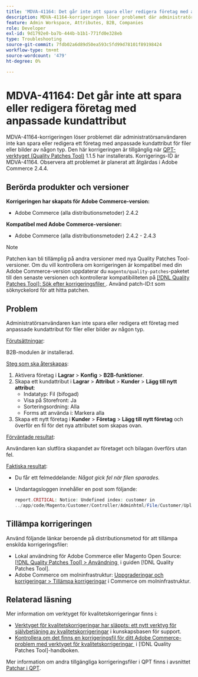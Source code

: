 ```yaml
---
title: 'MDVA-41164: Det går inte att spara eller redigera företag med anpassade kundattribut'
description: MDVA-41164-korrigeringen löser problemet där administratörsanvändaren inte kan spara eller redigera ett företag med anpassade kundattribut för filer eller bilder av någon typ. Den här korrigeringen är tillgänglig när [QPT-verktyget (Quality Patches Tool)](https://experienceleague.adobe.com/sv/docs/commerce-operations/tools/quality-patches-tool/quality-patches-tool-to-self-serve-quality-patches) 1.1.5 är installerat. Korrigerings-ID är MDVA-41164. Observera att problemet är planerat att åtgärdas i Adobe Commerce 2.4.4.
feature: Admin Workspace, Attributes, B2B, Companies
role: Developer
exl-id: 9d1792e0-ba7b-444b-b1b1-771fd0e328eb
type: Troubleshooting
source-git-commit: 7fdb02a6d89d50ea593c5fd99d78101f89198424
workflow-type: tm+mt
source-wordcount: '479'
ht-degree: 0%

---
```


# MDVA-41164: Det går inte att spara eller redigera företag med anpassade kundattribut

MDVA-41164-korrigeringen löser problemet där administratörsanvändaren inte kan spara eller redigera ett företag med anpassade kundattribut för filer eller bilder av någon typ. Den här korrigeringen är tillgänglig när [QPT-verktyget (Quality Patches Tool)](https://experienceleague.adobe.com/sv/docs/commerce-operations/tools/quality-patches-tool/quality-patches-tool-to-self-serve-quality-patches) 1.1.5 har installerats. Korrigerings-ID är MDVA-41164. Observera att problemet är planerat att åtgärdas i Adobe Commerce 2.4.4.

## Berörda produkter och versioner

**Korrigeringen har skapats för Adobe Commerce-version:**

* Adobe Commerce (alla distributionsmetoder) 2.4.2

**Kompatibel med Adobe Commerce-versioner:**

* Adobe Commerce (alla distributionsmetoder) 2.4.2 - 2.4.3

>[!NOTE]
>
>Patchen kan bli tillämplig på andra versioner med nya Quality Patches Tool-versioner. Om du vill kontrollera om korrigeringen är kompatibel med din Adobe Commerce-version uppdaterar du `magento/quality-patches`-paketet till den senaste versionen och kontrollerar kompatibiliteten på [[!DNL Quality Patches Tool]: Sök efter korrigeringsfiler &#x200B;](https://experienceleague.adobe.com/sv/docs/commerce-operations/tools/quality-patches-tool/quality-patches-tool-to-self-serve-quality-patches). Använd patch-ID:t som söknyckelord för att hitta patchen.

## Problem

Administratörsanvändaren kan inte spara eller redigera ett företag med anpassade kundattribut för filer eller bilder av någon typ.

<u>Förutsättningar</u>:

B2B-modulen är installerad.

<u>Steg som ska återskapas</u>:

1. Aktivera företag i **Lagrar** > **Konfig** > **B2B-funktioner**.
1. Skapa ett kundattribut i **Lagrar** > **Attribut** > **Kunder** > **Lägg till nytt attribut**:
   * Indatatyp: Fil (bifogad)
   * Visa på Storefront: Ja
   * Sorteringsordning: Alla
   * Forms att använda i: Markera alla
1. Skapa ett nytt företag i **Kunder** > **Företag** > **Lägg till nytt företag** och överför en fil för det nya attributet som skapas ovan.

<u>Förväntade resultat</u>:

Användaren kan slutföra skapandet av företaget och bilagan överförs utan fel.

<u>Faktiska resultat</u>:

* Du får ett felmeddelande: *Något gick fel när filen sparades.*
* Undantagsloggen innehåller en post som följande:

  ```php
  report.CRITICAL: Notice: Undefined index: customer in
  ../app/code/Magento/Customer/Controller/Adminhtml/File/Customer/Upload.php on line 69
  ```

## Tillämpa korrigeringen

Använd följande länkar beroende på distributionsmetod för att tillämpa enskilda korrigeringsfiler:

* Lokal användning för Adobe Commerce eller Magento Open Source: [[!DNL Quality Patches Tool] > Användning &#x200B;](/help/tools/quality-patches-tool/usage.md) i guiden [!DNL Quality Patches Tool].
* Adobe Commerce om molninfrastruktur: [Uppgraderingar och korrigeringar > Tillämpa korrigeringar](https://experienceleague.adobe.com/docs/commerce-cloud-service/user-guide/develop/upgrade/apply-patches.html?lang=sv-SE) i Commerce om molninfrastruktur.

## Relaterad läsning

Mer information om verktyget för kvalitetskorrigeringar finns i:

* [Verktyget för kvalitetskorrigeringar har släppts: ett nytt verktyg för självbetjäning av kvalitetskorrigeringar](https://experienceleague.adobe.com/sv/docs/commerce-operations/tools/quality-patches-tool/quality-patches-tool-to-self-serve-quality-patches) i kunskapsbasen för support.
* [Kontrollera om det finns en korrigeringsfil för ditt Adobe Commerce-problem med verktyget för kvalitetskorrigeringar &#x200B;](/help/tools/quality-patches-tool/patches-available-in-qpt/check-patch-for-magento-issue-with-magento-quality-patches.md) i [!DNL Quality Patches Tool]-handboken.

Mer information om andra tillgängliga korrigeringsfiler i QPT finns i avsnittet [Patchar i QPT](https://support.magento.com/hc/en-us/sections/360010506631-Patches-available-in-MQP-tool-).
